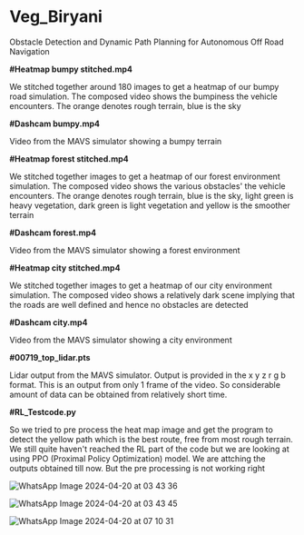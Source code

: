 # Veg_Biryani
Obstacle Detection and Dynamic Path Planning for Autonomous Off Road Navigation

**#Heatmap bumpy stitched.mp4**

We stitched together around 180 images to get a heatmap of our bumpy road simulation. The composed video shows the bumpiness the vehicle encounters. The orange denotes rough terrain, blue is the sky

**#Dashcam bumpy.mp4**

Video from the MAVS simulator showing a bumpy terrain

**#Heatmap forest stitched.mp4**

We stitched together images to get a heatmap of our forest environment simulation. The composed video shows the various obstacles' the vehicle encounters. The orange denotes rough terrain, blue is the sky, light green is heavy vegetation, dark green is light vegetation and yellow is the smoother terrain

**#Dashcam forest.mp4**

Video from the MAVS simulator showing a forest environment

**#Heatmap city stitched.mp4**

We stitched together images to get a heatmap of our city environment simulation. The composed video shows a relatively dark scene implying that the roads are well defined and hence no obstacles are detected

**#Dashcam city.mp4**

Video from the MAVS simulator showing a city environment

**#00719_top_lidar.pts**

Lidar output from the MAVS simulator. Output is provided in the x y z r g b format. This is an output from only 1 frame of the video. So considerable amount of data can be obtained from relatively short time.

**#RL_Testcode.py**

So we tried to pre process the heat map image and get the program to detect the yellow path which is the best route, free from most rough terrain. We still quite haven't reached the RL part of the code but we are looking at using PPO (Proximal Policy Optimization) model. We are attching the outputs obtained till now. But the pre processing is not working right

![WhatsApp Image 2024-04-20 at 03 43 36](https://github.com/Anuzzzzzzz/Veg_Biryani/assets/148976244/262187a6-6b54-4ec2-91fa-628bfe6c4cf0)

![WhatsApp Image 2024-04-20 at 03 43 45](https://github.com/Anuzzzzzzz/Veg_Biryani/assets/148976244/d5f6e38b-54ad-4a05-b64f-912b6b612623)

![WhatsApp Image 2024-04-20 at 07 10 31](https://github.com/Anuzzzzzzz/Veg_Biryani/assets/148976244/c348450c-416b-4e7f-95b4-c4d0882206d9)


